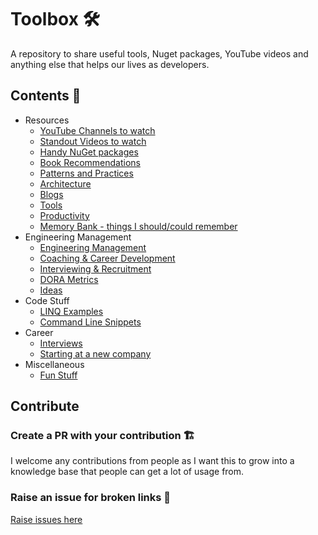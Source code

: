 # Toolbox 🛠

A repository to share useful tools, Nuget packages, YouTube videos and anything else that helps our lives as developers.

## Contents 📜

- Resources
  - [YouTube Channels to watch](resources/youtube-channels.md)
  - [Standout Videos to watch](resources/youtube-channels-standout.md)
  - [Handy NuGet packages](resources/useful-nuget-packages.md)
  - [Book Recommendations](resources/recommended-books.md)
  - [Patterns and Practices](resources/patterns-and-practices.md)
  - [Architecture](architecture.md)
  - [Blogs](blogs.md)
  - [Tools](tools.md)
  - [Productivity](productivity.md)
  - [Memory Bank - things I should/could remember](memory-bank.md)
- Engineering Management
  - [Engineering Management](engineering-management/management.md)
  - [Coaching & Career Development](engineering-management/coaching.md)
  - [Interviewing & Recruitment](engineering-management/recruitment.md)
  - [DORA Metrics](engineering-management/dora-metrics.md)
  - [Ideas](engineering-management/ideas.md)
- Code Stuff
  - [LINQ Examples](code/linq-examples.md)
  - [Command Line Snippets](code/command-line-snippets.md)
- Career
  - [Interviews](career/interviews.md)
  - [Starting at a new company](career/starting-a-new-job.md)
- Miscellaneous
  - [Fun Stuff](fun-stuff.md)

## Contribute

### Create a PR with your contribution 🏗️

I welcome any contributions from people as I want this to grow into a knowledge base that people can get a lot of usage from.

### Raise an issue for broken links 🐛

[Raise issues here](https://github.com/tonyjoanes/toolbox/issues)
